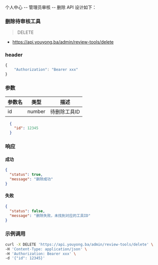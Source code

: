 个人中心 -- 管理员审核 -- 删除 API 设计如下：

### 删除待审核工具

> DELETE

- https://api.youyong.ba/admin/review-tools/delete

### header

```javascript
{
    "Authorization": "Bearer xxx"
}
```

### 参数

| 参数名 | 类型   | 描述       |
| ------ | ------ | ---------- |
| id     | number | 待删除工具ID |

```json
  {
    "id": 12345
  }
```

### 响应

#### 成功

```json
{
  "status": true,
  "message": "删除成功"
}
```

#### 失败

```json
{
  "status": false,
  "message": "删除失败，未找到对应的工具ID"
}
```

### 示例调用

```bash
curl -X DELETE 'https://api.youyong.ba/admin/review-tools/delete' \
-H 'Content-Type: application/json' \
-H 'Authorization: Bearer xxx' \
-d '{"id": 12345}'
```
